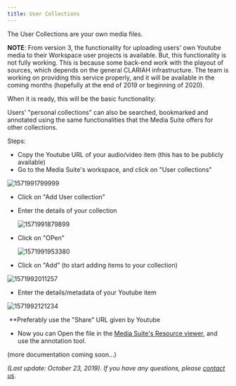 ```yaml
---
title: User Collections
---
```


The User Collections are your own media files.

**NOTE**: From version 3, the functionality for uploading users' own Youtube media to their Workspace user projects is available. But, this functionality is not fully working. This is because some back-end work with the playout of sources, which depends on the general CLARIAH infrastructure. The team is working on providing this service properly, and it will be available in the coming months (hopefully at the end of 2019 or beginning of 2020).

When it is ready, this will be the basic functionality:

Users' "personal collections" can also be searched, bookmarked and annotated using the same functionalities that the Media Suite offers for other collections. 

Steps:

- Copy the Youtube URL of your audio/video item (this has to be publicly available)
- Go to the Media Suite's workspace, and click on "User collections"

![1571991799999](C:\Users\lmelgar\AppData\Roaming\Typora\typora-user-images\1571991799999.png)

- Click on "Add User collection"

- Enter the details of your collection

  ![1571991879899](C:\Users\lmelgar\AppData\Roaming\Typora\typora-user-images\1571991879899.png)

- Click on "OPen"

  ![1571991953380](C:\Users\lmelgar\AppData\Roaming\Typora\typora-user-images\1571991953380.png)

- Click on "Add" (to start adding items to your collection)

![1571992011257](C:\Users\lmelgar\AppData\Roaming\Typora\typora-user-images\1571992011257.png)

- Enter the details/metadata of your Youtube item

![1571992121234](C:\Users\lmelgar\AppData\Roaming\Typora\typora-user-images\1571992121234.png)

​										**Preferably use the "Share" URL given by Youtube

- Now you can Open the file in the [Media Suite's Resource viewer](https://mediasuite.clariah.nl/documentation/howtos/resource-viewer), and use the annotation tool.



(more documentation coming soon...)



*(Last update: October 23, 2019)*. *If you have any questions, please [contact us]( https://mediasuite.clariah.nl/contact ).*